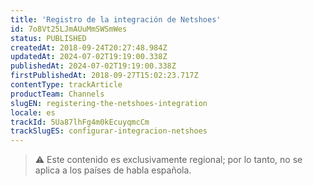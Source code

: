 ```yaml
---
title: 'Registro de la integración de Netshoes'
id: 7o8Vt25LJmAUuMmSWSmWes
status: PUBLISHED
createdAt: 2018-09-24T20:27:48.984Z
updatedAt: 2024-07-02T19:19:00.338Z
publishedAt: 2024-07-02T19:19:00.338Z
firstPublishedAt: 2018-09-27T15:02:23.717Z
contentType: trackArticle
productTeam: Channels
slugEN: registering-the-netshoes-integration
locale: es
trackId: 5Ua87lhFg4m0kEcuyqmcCm
trackSlugES: configurar-integracion-netshoes
---
```


>⚠️ Este contenido es exclusivamente regional; por lo tanto, no se aplica a los países de habla española.
